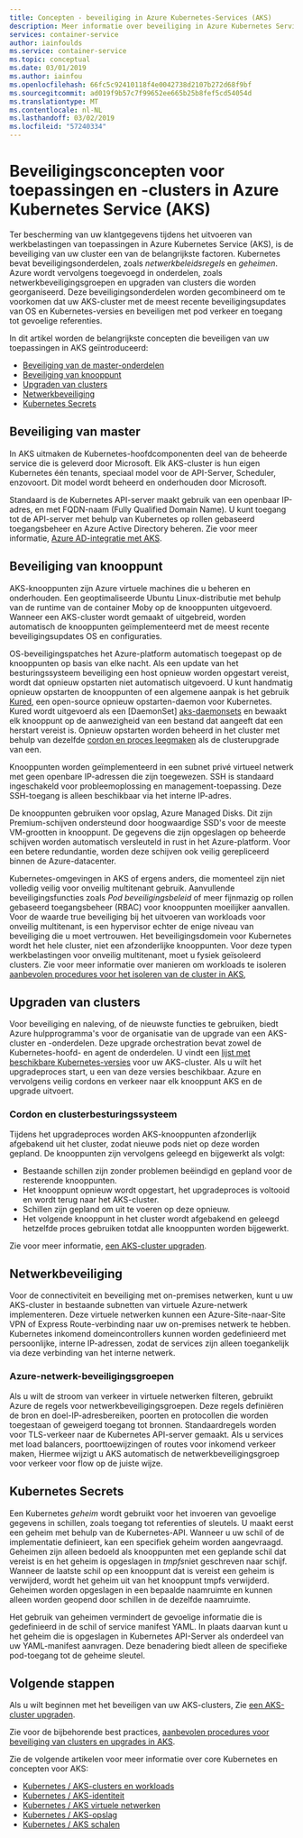 ```yaml
---
title: Concepten - beveiliging in Azure Kubernetes-Services (AKS)
description: Meer informatie over beveiliging in Azure Kubernetes Service (AKS), met inbegrip van hoofd- en knooppunt-communicatie, netwerkbeleid en Kubernetes-geheimen.
services: container-service
author: iainfoulds
ms.service: container-service
ms.topic: conceptual
ms.date: 03/01/2019
ms.author: iainfou
ms.openlocfilehash: 66fc5c92410118f4e0042738d2107b272d68f9bf
ms.sourcegitcommit: ad019f9b57c7f99652ee665b25b8fef5cd54054d
ms.translationtype: MT
ms.contentlocale: nl-NL
ms.lasthandoff: 03/02/2019
ms.locfileid: "57240334"
---
```

# <a name="security-concepts-for-applications-and-clusters-in-azure-kubernetes-service-aks"></a>Beveiligingsconcepten voor toepassingen en -clusters in Azure Kubernetes Service (AKS)

Ter bescherming van uw klantgegevens tijdens het uitvoeren van werkbelastingen van toepassingen in Azure Kubernetes Service (AKS), is de beveiliging van uw cluster een van de belangrijkste factoren. Kubernetes bevat beveiligingsonderdelen, zoals *netwerkbeleidsregels* en *geheimen*. Azure wordt vervolgens toegevoegd in onderdelen, zoals netwerkbeveiligingsgroepen en upgraden van clusters die worden georganiseerd. Deze beveiligingsonderdelen worden gecombineerd om te voorkomen dat uw AKS-cluster met de meest recente beveiligingsupdates van OS en Kubernetes-versies en beveiligen met pod verkeer en toegang tot gevoelige referenties.

In dit artikel worden de belangrijkste concepten die beveiligen van uw toepassingen in AKS geïntroduceerd:

- [Beveiliging van de master-onderdelen](#master-security)
- [Beveiliging van knooppunt](#node-security)
- [Upgraden van clusters](#cluster-upgrades)
- [Netwerkbeveiliging](#network-security)
- [Kubernetes Secrets](#kubernetes-secrets)

## <a name="master-security"></a>Beveiliging van master

In AKS uitmaken de Kubernetes-hoofdcomponenten deel van de beheerde service die is geleverd door Microsoft. Elk AKS-cluster is hun eigen Kubernetes één tenants, speciaal model voor de API-Server, Scheduler, enzovoort. Dit model wordt beheerd en onderhouden door Microsoft.

Standaard is de Kubernetes API-server maakt gebruik van een openbaar IP-adres, en met FQDN-naam (Fully Qualified Domain Name). U kunt toegang tot de API-server met behulp van Kubernetes op rollen gebaseerd toegangsbeheer en Azure Active Directory beheren. Zie voor meer informatie, [Azure AD-integratie met AKS][aks-aad].

## <a name="node-security"></a>Beveiliging van knooppunt

AKS-knooppunten zijn Azure virtuele machines die u beheren en onderhouden. Een geoptimaliseerde Ubuntu Linux-distributie met behulp van de runtime van de container Moby op de knooppunten uitgevoerd. Wanneer een AKS-cluster wordt gemaakt of uitgebreid, worden automatisch de knooppunten geïmplementeerd met de meest recente beveiligingsupdates OS en configuraties.

OS-beveiligingspatches het Azure-platform automatisch toegepast op de knooppunten op basis van elke nacht. Als een update van het besturingssysteem beveiliging een host opnieuw worden opgestart vereist, wordt dat opnieuw opstarten niet automatisch uitgevoerd. U kunt handmatig opnieuw opstarten de knooppunten of een algemene aanpak is het gebruik [Kured][kured], een open-source opnieuw opstarten-daemon voor Kubernetes. Kured wordt uitgevoerd als een [DaemonSet] [ aks-daemonsets] en bewaakt elk knooppunt op de aanwezigheid van een bestand dat aangeeft dat een herstart vereist is. Opnieuw opstarten worden beheerd in het cluster met behulp van dezelfde [cordon en proces leegmaken](#cordon-and-drain) als de clusterupgrade van een.

Knooppunten worden geïmplementeerd in een subnet privé virtueel netwerk met geen openbare IP-adressen die zijn toegewezen. SSH is standaard ingeschakeld voor probleemoplossing en management-toepassing. Deze SSH-toegang is alleen beschikbaar via het interne IP-adres.

De knooppunten gebruiken voor opslag, Azure Managed Disks. Dit zijn Premium-schijven ondersteund door hoogwaardige SSD's voor de meeste VM-grootten in knooppunt. De gegevens die zijn opgeslagen op beheerde schijven worden automatisch versleuteld in rust in het Azure-platform. Voor een betere redundantie, worden deze schijven ook veilig gerepliceerd binnen de Azure-datacenter.

Kubernetes-omgevingen in AKS of ergens anders, die momenteel zijn niet volledig veilig voor onveilig multitenant gebruik. Aanvullende beveiligingsfuncties zoals *Pod beveiligingsbeleid* of meer fijnmazig op rollen gebaseerd toegangsbeheer (RBAC) voor knooppunten moeilijker aanvallen. Voor de waarde true beveiliging bij het uitvoeren van workloads voor onveilig multitenant, is een hypervisor echter de enige niveau van beveiliging die u moet vertrouwen. Het beveiligingsdomein voor Kubernetes wordt het hele cluster, niet een afzonderlijke knooppunten. Voor deze typen werkbelastingen voor onveilig multitenant, moet u fysiek geïsoleerd clusters. Zie voor meer informatie over manieren om workloads te isoleren [aanbevolen procedures voor het isoleren van de cluster in AKS][cluster-isolation],

## <a name="cluster-upgrades"></a>Upgraden van clusters

Voor beveiliging en naleving, of de nieuwste functies te gebruiken, biedt Azure hulpprogramma's voor de organisatie van de upgrade van een AKS-cluster en -onderdelen. Deze upgrade orchestration bevat zowel de Kubernetes-hoofd- en agent de onderdelen. U vindt een [lijst met beschikbare Kubernetes-versies](supported-kubernetes-versions.md) voor uw AKS-cluster. Als u wilt het upgradeproces start, u een van deze versies beschikbaar. Azure en vervolgens veilig cordons en verkeer naar elk knooppunt AKS en de upgrade uitvoert.

### <a name="cordon-and-drain"></a>Cordon en clusterbesturingssysteem

Tijdens het upgradeproces worden AKS-knooppunten afzonderlijk afgebakend uit het cluster, zodat nieuwe pods niet op deze worden gepland. De knooppunten zijn vervolgens geleegd en bijgewerkt als volgt:

- Bestaande schillen zijn zonder problemen beëindigd en gepland voor de resterende knooppunten.
- Het knooppunt opnieuw wordt opgestart, het upgradeproces is voltooid en wordt terug naar het AKS-cluster.
- Schillen zijn gepland om uit te voeren op deze opnieuw.
- Het volgende knooppunt in het cluster wordt afgebakend en geleegd hetzelfde proces gebruiken totdat alle knooppunten worden bijgewerkt.

Zie voor meer informatie, [een AKS-cluster upgraden][aks-upgrade-cluster].

## <a name="network-security"></a>Netwerkbeveiliging

Voor de connectiviteit en beveiliging met on-premises netwerken, kunt u uw AKS-cluster in bestaande subnetten van virtuele Azure-netwerk implementeren. Deze virtuele netwerken kunnen een Azure-Site-naar-Site VPN of Express Route-verbinding naar uw on-premises netwerk te hebben. Kubernetes inkomend domeincontrollers kunnen worden gedefinieerd met persoonlijke, interne IP-adressen, zodat de services zijn alleen toegankelijk via deze verbinding van het interne netwerk.

### <a name="azure-network-security-groups"></a>Azure-netwerk-beveiligingsgroepen

Als u wilt de stroom van verkeer in virtuele netwerken filteren, gebruikt Azure de regels voor netwerkbeveiligingsgroepen. Deze regels definiëren de bron en doel-IP-adresbereiken, poorten en protocollen die worden toegestaan of geweigerd toegang tot bronnen. Standaardregels worden voor TLS-verkeer naar de Kubernetes API-server gemaakt. Als u services met load balancers, poorttoewijzingen of routes voor inkomend verkeer maken, Hiermee wijzigt u AKS automatisch de netwerkbeveiligingsgroep voor verkeer voor flow op de juiste wijze.

## <a name="kubernetes-secrets"></a>Kubernetes Secrets

Een Kubernetes *geheim* wordt gebruikt voor het invoeren van gevoelige gegevens in schillen, zoals toegang tot referenties of sleutels. U maakt eerst een geheim met behulp van de Kubernetes-API. Wanneer u uw schil of de implementatie definieert, kan een specifiek geheim worden aangevraagd. Geheimen zijn alleen bedoeld als knooppunten met een geplande schil dat vereist is en het geheim is opgeslagen in *tmpfs*niet geschreven naar schijf. Wanneer de laatste schil op een knooppunt dat is vereist een geheim is verwijderd, wordt het geheim uit van het knooppunt tmpfs verwijderd. Geheimen worden opgeslagen in een bepaalde naamruimte en kunnen alleen worden geopend door schillen in de dezelfde naamruimte.

Het gebruik van geheimen vermindert de gevoelige informatie die is gedefinieerd in de schil of service manifest YAML. In plaats daarvan kunt u het geheim die is opgeslagen in Kubernetes API-Server als onderdeel van uw YAML-manifest aanvragen. Deze benadering biedt alleen de specifieke pod-toegang tot de geheime sleutel.

## <a name="next-steps"></a>Volgende stappen

Als u wilt beginnen met het beveiligen van uw AKS-clusters, Zie [een AKS-cluster upgraden][aks-upgrade-cluster].

Zie voor de bijbehorende best practices, [aanbevolen procedures voor beveiliging van clusters en upgrades in AKS][operator-best-practices-cluster-security].

Zie de volgende artikelen voor meer informatie over core Kubernetes en concepten voor AKS:

- [Kubernetes / AKS-clusters en workloads][aks-concepts-clusters-workloads]
- [Kubernetes / AKS-identiteit][aks-concepts-identity]
- [Kubernetes / AKS virtuele netwerken][aks-concepts-network]
- [Kubernetes / AKS-opslag][aks-concepts-storage]
- [Kubernetes / AKS schalen][aks-concepts-scale]

<!-- LINKS - External -->
[kured]: https://github.com/weaveworks/kured
[kubernetes-network-policies]: https://kubernetes.io/docs/concepts/services-networking/network-policies/

<!-- LINKS - Internal -->
[aks-daemonsets]: concepts-clusters-workloads.md#daemonsets
[aks-upgrade-cluster]: upgrade-cluster.md
[aks-aad]: aad-integration.md
[aks-concepts-clusters-workloads]: concepts-clusters-workloads.md
[aks-concepts-identity]: concepts-identity.md
[aks-concepts-scale]: concepts-scale.md
[aks-concepts-storage]: concepts-storage.md
[aks-concepts-network]: concepts-network.md
[cluster-isolation]: operator-best-practices-cluster-isolation.md
[operator-best-practices-cluster-security]: operator-best-practices-cluster-security.md
